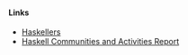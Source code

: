 #### Links ####

- [Haskellers](http://www.haskellers.com/)
- [Haskell Communities and Activities Report](https://wiki.haskell.org/Haskell_Communities_and_Activities_Report)
